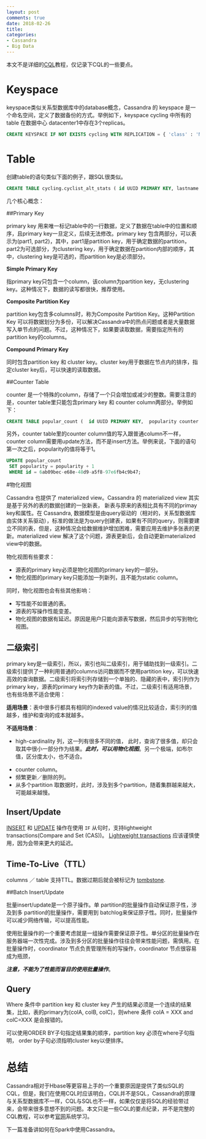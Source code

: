 ```yaml
---
layout: post
comments: true
date: 2018-02-26
title: 
categories:  
- Cassandra
- Big Data
---
```


本文不是详细的[CQL][1]教程，仅记录下CQL的一些要点。

# Keyspace

keyspace类似关系型数据库中的database概念，Cassandra 的 keyspace 是一个命名空间，定义了数据备份的方式。举例如下，keyspace cycling 中所有的table 在数据中心 datacenter1中存在3个replicas。

```sql
CREATE KEYSPACE IF NOT EXISTS cycling WITH REPLICATION = { 'class' : 'NetworkTopologyStrategy', 'datacenter1' : 3 };
```

# Table

创建table的语句类似下面的例子，跟SQL很类似。

```sql
CREATE TABLE cycling.cyclist_alt_stats ( id UUID PRIMARY KEY, lastname text, birthday timestamp, nationality text, weight text, height text );
```

几个核心概念：

##Primary Key

primary key 用来唯一标记table中的一行数据，定义了数据在table中的位置和顺序，且primary key一旦定义，后续无法修改。primary key 包含两部分，可以表示为(part1, part2)，其中，part1是partition key，用于确定数据的partition，part2为可选部分，为clustering key，用于确定数据在partition内部的顺序，其中，clustering key是可选的，而partition key是必须部分。

**Simple Primary Key**

指primary key只包含一个column，该column为partition key，无clustering key。这种情况下，数据的读写都很快，推荐使用。

**Composite Partition Key**

partition key包含多columns时，称为Composite Partition Key。这种Partition Key 可以将数据划分为多份，可以解决Cassandra中的热点问题或者是大量数据写入单节点的问题。不过，这种情况下，如果要读取数据，需要指定所有的partition key的columns。

**Compound Primary Key**

同时包含partition key 和 cluster key。cluster key用于数据在节点内的排序，指定cluster key后，可以快速的读取数据。

##Counter Table

counter 是一个特殊的column，存储了一个只会增加或减少的整数。需要注意的是，counter table里只能包含primary key 和 counter column两部分。举例如下：

```sql
CREATE TABLE popular_count (  id UUID PRIMARY KEY,  popularity counter  );
```

另外，counter table里的counter column值的写入跟普通column不一样，counter column需要用update方法，而不是insert方法。举例来说，下面的语句第一次之后，popularity的值将等于1。

```sql
UPDATE popular_count
 SET popularity = popularity + 1
 WHERE id = 6ab09bec-e68e-48d9-a5f8-97e6fb4c9b47;
```

#物化视图

Cassandra 也提供了 materialized view。Cassandra 的 materialized view 其实是基于另外的表的数据创建的一张新表， 新表与原来的表相比具有不同的primay key和属性。在 Cassandra, 数据模型是由query驱动的（相对的，关系型数据库由实体关系驱动），标准的做法是为query创建表，如果有不同的query，则需要建立不同的表，但是，这种情况会给数据维护增加困难，需要应用去维护多张表的更新。materialized view 解决了这个问题，源表更新后，会自动更新materialized view中的数据。

物化视图有些要求：

* 源表的primary key必须是物化视图的primary key的一部分。
* 物化视图的primary key只能添加一列新列，且不能为static column。

同时，物化视图也会有些其他影响：

* 写性能不如普通的表。
* 源表的写操作性能变差。
* 物化视图的数据有延迟。原因是用户只能向源表写数据，然后异步的写到物化视图。

## 二级索引

primary key是一级索引，所以，索引也叫二级索引，用于辅助找到一级索引。二级索引提供了一种利用普通的columns访问数据而不使用partition key，可以快速高效的查询数据。二级索引将索引列存储到一个单独的、隐藏的表中，索引列作为primary key，源表的primary key作为新表的值。不过，二级索引有适用场景，也有些场景不适合使用：

**适用场景**：表中很多行都具有相同的indexed value的情况比较适合，索引列的值越多，维护和查询的成本就越多。

**不适用场景**：

* high-cardinality 列，这一列有很多不同的值， 此时，查询了很多值，却只会取其中很小一部分作为结果。***此时，可以用物化视图***。另一个极端，如布尔值，区分度太小，也不适合。

- counter column。
- 频繁更新／删除的列。
- 从多个partition 取数据时，此时，涉及到多个partition，随着集群越来越大，可能越来越慢。

## Insert/Update

[INSERT](https://docs.datastax.com/en/cql/3.3/cql/cql_reference/cqlInsert.html) 和 [UPDATE](https://docs.datastax.com/en/cql/3.3/cql/cql_reference/cqlUpdate.html) 操作在使用 `IF` 从句时，支持lightweight transactions(Compare and Set (CAS))。  [Lightweight transactions](https://docs.datastax.com/en/cassandra/3.0/cassandra/dml/dmlLtwtTransactions.html) 应该谨慎使用，因为会带来更大的延迟。

## Time-To-Live（TTL）

columns ／ table 支持TTL。数据过期后就会被标记为 [tombstone](https://docs.datastax.com/en/glossary/doc/glossary/gloss_tombstone.html). 

##Batch Insert/Update

批量insert/update是一个原子操作。单 partition的批量操作自动保证原子性，涉及到多 partition的批量操作，需要用到 batchlog来保证原子性。同时，批量操作可以减少网络传输，可以提高性能。

使用批量操作的一个重要考虑就是一组操作需要保证原子性。单分区的批量操作在服务器端一次性完成。涉及到多分区的批量操作往往会带来性能问题，需慎用。在批量操作时，coordinator 节点负责管理所有的写操作，coordinator 节点很容易成为瓶颈，

***注意，不能为了性能而盲目的使用批量操作***。

## Query

Where 条件中 partition key 和 cluster key 产生的结果必须是一个连续的结果集，比如，表的primary为(colA, colB, colC)，则where 条件 colA = XXX and colC=XXX 是会报错的。

可以使用ORDER BY子句指定结果集的顺序，partition key 必须在where子句指明， order by子句必须指明cluster key以便排序。

# 总结

Cassandra相对于Hbase等更容易上手的一个重要原因是提供了类似SQL的CQL，但是，我们在使用CQL时应该明白，CQL并不是SQL，Cassandra的原理与关系型数据库不一样，CQL与SQL也不一样，如果仅仅是将SQL的经验带过来，会带来很多意想不到的问题。本文只是一些CQL的要点纪录，并不是完整的CQL教程，可以参考[官网][1]系统学习。

下一篇准备讲如何在Spark中使用Cassandra。

[1]: https://cassandra.apache.org/doc/latest/cql/index.html "CQL"







